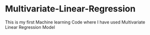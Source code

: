 # Multivariate-Linear-Regression
This is my first Machine learning Code where I have used Multivariate Linear Regression Model 
